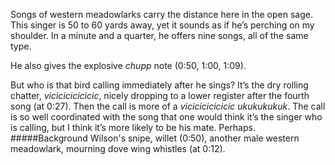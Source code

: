 Songs of western meadowlarks carry the distance here in the open sage. This singer is 50 to 60 yards away, yet it sounds as if he’s perching on my shoulder. In a minute and a quarter, he offers nine songs, all of the same type. 

He also gives the explosive _chupp_ note (0:50, 1:00, 1:09).

But who is that bird calling immediately after he sings? It’s the dry rolling chatter, _vicicicicicicic_, nicely dropping to a lower register after the fourth song (at 0:27). Then the call is more of a _vicicicicicicic ukukukukuk_. The call is so well coordinated with the song that one would think it’s the singer who is calling, but I think it’s more likely to be his mate. Perhaps. 
#####Background
Wilson's snipe, willet (0:50), another male western meadowlark, mourning dove wing whistles (at 0:12).
